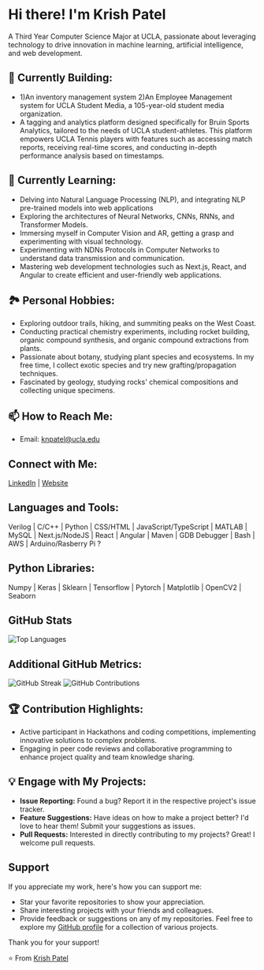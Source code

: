 # Hi there! I'm Krish Patel
A Third Year Computer Science Major at UCLA, passionate about leveraging technology to drive innovation in machine learning, artificial intelligence, and web development.

## 🔭 Currently Building:
- 1)An inventory management system 2)An Employee Management system for UCLA Student Media, a 105-year-old student media organization.
- A tagging and analytics platform designed specifically for Bruin Sports Analytics, tailored to the needs of UCLA student-athletes. This platform empowers UCLA Tennis players with features such as accessing match reports, receiving real-time scores, and conducting in-depth performance analysis based on timestamps.

## 🌱 Currently Learning:
- Delving into Natural Language Processing (NLP), and integrating NLP pre-trained models into web applications
- Exploring the architectures of Neural Networks, CNNs, RNNs, and Transformer Models.
- Immersing myself in Computer Vision and AR, getting a grasp and experimenting with visual technology.
- Experimenting with NDNs Protocols in Computer Networks to understand data transmission and communication.
- Mastering web development technologies such as Next.js, React, and Angular to create efficient and user-friendly web applications.

## 🏞️ Personal Hobbies:
- Exploring outdoor trails, hiking, and summiting peaks on the West Coast.
- Conducting practical chemistry experiments, including rocket building, organic compound synthesis, and organic compound extractions from plants.
- Passionate about botany, studying plant species and ecosystems. In my free time, I collect exotic species and try new grafting/propagation techniques.
- Fascinated by geology, studying rocks' chemical compositions and collecting unique specimens.

## 📫 How to Reach Me:
- Email: knpatel@ucla.edu

## Connect with Me:
[LinkedIn](https://www.linkedin.com/in/krishpatel2/) | [Website](https://krish1925.github.io/)

## Languages and Tools:
Verilog | C/C++ | Python | CSS/HTML | JavaScript/TypeScript | MATLAB | MySQL | Next.js/NodeJS | React | Angular | Maven | GDB Debugger | Bash | AWS | Arduino/Rasberry Pi ?

## Python Libraries:
Numpy | Keras | Sklearn | Tensorflow | Pytorch | Matplotlib | OpenCV2 | Seaborn

## GitHub Stats
![Top Languages](https://github-readme-stats.vercel.app/api/top-langs/?username=krish1925&layout=compact)

## Additional GitHub Metrics:
![GitHub Streak](https://github-readme-streak-stats.herokuapp.com/?user=krish1925)
![GitHub Contributions](https://github-readme-stats.vercel.app/api?username=krish1925&show_icons=true)

## 🏆 Contribution Highlights:
- Active participant in Hackathons and coding competitions, implementing innovative solutions to complex problems.
- Engaging in peer code reviews and collaborative programming to enhance project quality and team knowledge sharing.

## 💡 Engage with My Projects:
- **Issue Reporting:** Found a bug? Report it in the respective project's issue tracker.
- **Feature Suggestions:** Have ideas on how to make a project better? I'd love to hear them! Submit your suggestions as issues.
- **Pull Requests:** Interested in directly contributing to my projects? Great! I welcome pull requests.

## Support
If you appreciate my work, here's how you can support me:
- Star your favorite repositories to show your appreciation.
- Share interesting projects with your friends and colleagues.
- Provide feedback or suggestions on any of my repositories.
Feel free to explore my [GitHub profile](https://github.com/krish1925) for a collection of various projects.

Thank you for your support! 

⭐️ From [Krish Patel](https://krish1925.github.io/)
